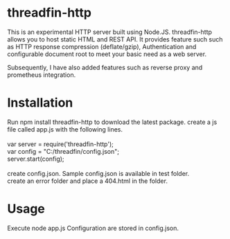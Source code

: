 # threadfin-http
This is an experimental HTTP server built using Node.JS. 
threadfin-http allows you to host static HTML and REST API. It provides feature such such as HTTP response compression (deflate/gzip), Authentication and configurable document root to meet your basic need as a web server.   

Subsequently, I have also added features such as reverse proxy and prometheus integration.

# Installation
Run npm install threadfin-http to download the latest package.
create a js file called app.js with the following lines.</br> 
&nbsp;</br>
var server = require('threadfin-http');</br>
var config = "C:/threadfin/config.json";</br>
server.start(config);</br>
&nbsp;</br>
create config.json. Sample config.json is available in test folder.</br>
create an error folder and place a 404.html in the folder.</br>

# Usage
Execute node app.js
Configuration are stored in config.json.
